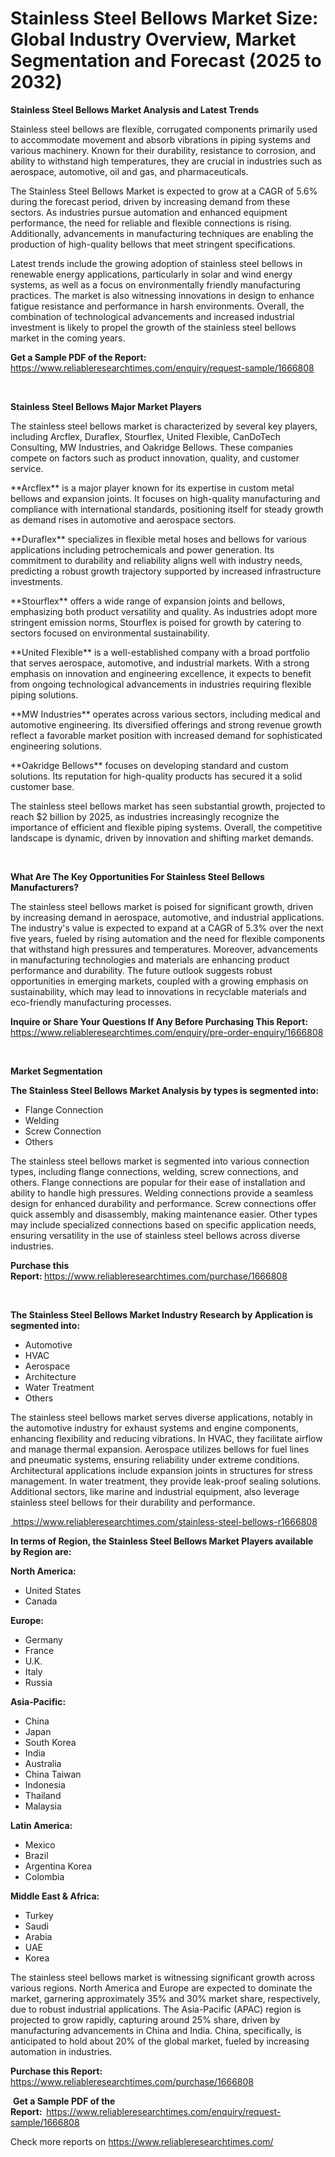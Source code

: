 <p><h1>Stainless Steel Bellows Market Size: Global Industry Overview, Market Segmentation and Forecast (2025 to 2032)</h1></p><p><strong>Stainless Steel Bellows Market Analysis and Latest Trends</strong></p>
<p><p>Stainless steel bellows are flexible, corrugated components primarily used to accommodate movement and absorb vibrations in piping systems and various machinery. Known for their durability, resistance to corrosion, and ability to withstand high temperatures, they are crucial in industries such as aerospace, automotive, oil and gas, and pharmaceuticals.</p><p>The Stainless Steel Bellows Market is expected to grow at a CAGR of 5.6% during the forecast period, driven by increasing demand from these sectors. As industries pursue automation and enhanced equipment performance, the need for reliable and flexible connections is rising. Additionally, advancements in manufacturing techniques are enabling the production of high-quality bellows that meet stringent specifications.</p><p>Latest trends include the growing adoption of stainless steel bellows in renewable energy applications, particularly in solar and wind energy systems, as well as a focus on environmentally friendly manufacturing practices. The market is also witnessing innovations in design to enhance fatigue resistance and performance in harsh environments. Overall, the combination of technological advancements and increased industrial investment is likely to propel the growth of the stainless steel bellows market in the coming years.</p></p>
<p><strong>Get a Sample PDF of the Report:&nbsp;</strong> <a href="https://www.reliableresearchtimes.com/enquiry/request-sample/1666808?utm_campaign=2644&utm_medium=2&utm_source=Github&utm_content=ia&utm_term=06032025&utm_id=stainless-steel-bellows">https://www.reliableresearchtimes.com/enquiry/request-sample/1666808</a></p>
<p>&nbsp;</p>
<p><strong>Stainless Steel Bellows Major Market Players</strong></p>
<p><p>The stainless steel bellows market is characterized by several key players, including Arcflex, Duraflex, Stourflex, United Flexible, CanDoTech Consulting, MW Industries, and Oakridge Bellows. These companies compete on factors such as product innovation, quality, and customer service.</p><p>**Arcflex** is a major player known for its expertise in custom metal bellows and expansion joints. It focuses on high-quality manufacturing and compliance with international standards, positioning itself for steady growth as demand rises in automotive and aerospace sectors.</p><p>**Duraflex** specializes in flexible metal hoses and bellows for various applications including petrochemicals and power generation. Its commitment to durability and reliability aligns well with industry needs, predicting a robust growth trajectory supported by increased infrastructure investments.</p><p>**Stourflex** offers a wide range of expansion joints and bellows, emphasizing both product versatility and quality. As industries adopt more stringent emission norms, Stourflex is poised for growth by catering to sectors focused on environmental sustainability.</p><p>**United Flexible** is a well-established company with a broad portfolio that serves aerospace, automotive, and industrial markets. With a strong emphasis on innovation and engineering excellence, it expects to benefit from ongoing technological advancements in industries requiring flexible piping solutions.</p><p>**MW Industries** operates across various sectors, including medical and automotive engineering. Its diversified offerings and strong revenue growth reflect a favorable market position with increased demand for sophisticated engineering solutions.</p><p>**Oakridge Bellows** focuses on developing standard and custom solutions. Its reputation for high-quality products has secured it a solid customer base.</p><p>The stainless steel bellows market has seen substantial growth, projected to reach $2 billion by 2025, as industries increasingly recognize the importance of efficient and flexible piping systems. Overall, the competitive landscape is dynamic, driven by innovation and shifting market demands.</p></p>
<p>&nbsp;</p>
<p><strong>What Are The Key Opportunities For Stainless Steel Bellows Manufacturers?</strong></p>
<p><p>The stainless steel bellows market is poised for significant growth, driven by increasing demand in aerospace, automotive, and industrial applications. The industry's value is expected to expand at a CAGR of 5.3% over the next five years, fueled by rising automation and the need for flexible components that withstand high pressures and temperatures. Moreover, advancements in manufacturing technologies and materials are enhancing product performance and durability. The future outlook suggests robust opportunities in emerging markets, coupled with a growing emphasis on sustainability, which may lead to innovations in recyclable materials and eco-friendly manufacturing processes.</p></p>
<p><strong>Inquire or Share Your Questions If Any Before Purchasing This Report:</strong> <a href="https://www.reliableresearchtimes.com/enquiry/pre-order-enquiry/1666808?utm_campaign=2644&utm_medium=2&utm_source=Github&utm_content=ia&utm_term=06032025&utm_id=stainless-steel-bellows">https://www.reliableresearchtimes.com/enquiry/pre-order-enquiry/1666808</a></p>
<p>&nbsp;</p>
<p><strong>Market Segmentation</strong></p>
<p><strong>The Stainless Steel Bellows Market Analysis by types is segmented into:</strong></p>
<p><ul><li>Flange Connection</li><li>Welding</li><li>Screw Connection</li><li>Others</li></ul></p>
<p><p>The stainless steel bellows market is segmented into various connection types, including flange connections, welding, screw connections, and others. Flange connections are popular for their ease of installation and ability to handle high pressures. Welding connections provide a seamless design for enhanced durability and performance. Screw connections offer quick assembly and disassembly, making maintenance easier. Other types may include specialized connections based on specific application needs, ensuring versatility in the use of stainless steel bellows across diverse industries.</p></p>
<p><strong>Purchase this Report:&nbsp;</strong><a href="https://www.reliableresearchtimes.com/purchase/1666808?utm_campaign=2644&utm_medium=2&utm_source=Github&utm_content=ia&utm_term=06032025&utm_id=stainless-steel-bellows">https://www.reliableresearchtimes.com/purchase/1666808</a></p>
<p>&nbsp;</p>
<p><strong>The Stainless Steel Bellows Market Industry Research by Application is segmented into:</strong></p>
<p><ul><li>Automotive</li><li>HVAC</li><li>Aerospace</li><li>Architecture</li><li>Water Treatment</li><li>Others</li></ul></p>
<p><p>The stainless steel bellows market serves diverse applications, notably in the automotive industry for exhaust systems and engine components, enhancing flexibility and reducing vibrations. In HVAC, they facilitate airflow and manage thermal expansion. Aerospace utilizes bellows for fuel lines and pneumatic systems, ensuring reliability under extreme conditions. Architectural applications include expansion joints in structures for stress management. In water treatment, they provide leak-proof sealing solutions. Additional sectors, like marine and industrial equipment, also leverage stainless steel bellows for their durability and performance.</p></p>
<p><a href="https://www.reliableresearchtimes.com/stainless-steel-bellows-r1666808?utm_campaign=2644&utm_medium=2&utm_source=Github&utm_content=ia&utm_term=06032025&utm_id=stainless-steel-bellows">&nbsp;https://www.reliableresearchtimes.com/stainless-steel-bellows-r1666808</a></p>
<p><strong>In terms of Region, the Stainless Steel Bellows Market Players available by Region are:</strong></p>
<p>
    <p> <strong> North America: </strong>
        <ul>
            <li>United States</li>
            <li>Canada</li>
        </ul>
        </p> 
    <p> <strong> Europe: </strong>
        <ul>
            <li>Germany</li>
            <li>France</li>
            <li>U.K.</li>
            <li>Italy</li>
            <li>Russia</li>
        </ul>
        </p> 
    <p> <strong> Asia-Pacific: </strong>
        <ul>
            <li>China</li>
            <li>Japan</li>
            <li>South Korea</li>
            <li>India</li>
            <li>Australia</li>
            <li>China Taiwan</li>
            <li>Indonesia</li>
            <li>Thailand</li>
            <li>Malaysia</li>
        </ul>
        </p> 
    <p> <strong> Latin America: </strong>
        <ul>
            <li>Mexico</li>
            <li>Brazil</li>
            <li>Argentina Korea</li>
            <li>Colombia</li>
        </ul>
        </p> 
    <p> <strong> Middle East & Africa: </strong>
        <ul>
            <li>Turkey</li>
            <li>Saudi</li>
            <li>Arabia</li>
            <li>UAE</li>
            <li>Korea</li>
        </ul>
    </p>
    </p>
<p><p>The stainless steel bellows market is witnessing significant growth across various regions. North America and Europe are expected to dominate the market, garnering approximately 35% and 30% market share, respectively, due to robust industrial applications. The Asia-Pacific (APAC) region is projected to grow rapidly, capturing around 25% share, driven by manufacturing advancements in China and India. China, specifically, is anticipated to hold about 20% of the global market, fueled by increasing automation in industries.</p></p>
<p><strong>Purchase this Report: </strong><a href="https://www.reliableresearchtimes.com/purchase/1666808?utm_campaign=2644&utm_medium=2&utm_source=Github&utm_content=ia&utm_term=06032025&utm_id=stainless-steel-bellows">https://www.reliableresearchtimes.com/purchase/1666808</a></p>
<p>&nbsp;<strong>Get a Sample PDF of the Report:&nbsp;&nbsp;</strong><a href="https://www.reliableresearchtimes.com/enquiry/request-sample/1666808?utm_campaign=2644&utm_medium=2&utm_source=Github&utm_content=ia&utm_term=06032025&utm_id=stainless-steel-bellows">https://www.reliableresearchtimes.com/enquiry/request-sample/1666808</a></p>
<p><strong></strong></p>
<p>Check more reports on <a href="https://www.reliableresearchtimes.com/?utm_campaign=2644&utm_medium=2&utm_source=Github&utm_content=ia&utm_term=06032025&utm_id=stainless-steel-bellows">https://www.reliableresearchtimes.com/</a></p>
